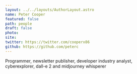 ```yaml
---
layout: ../../layouts/AuthorLayout.astro
name: Peter Cooper
featured: false
path: people
draft: false
photo: 
site: 
twitter: https://twitter.com/cooperx86
github: https://github.com/peterc
---
```


Programmer, newsletter publisher, developer industry analyst, cyberexplorer, dall-e 2 and midjourney whisperer